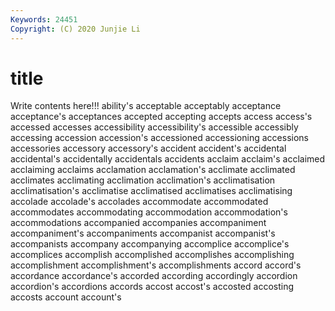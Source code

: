 ```yaml
---
Keywords: 24451
Copyright: (C) 2020 Junjie Li
---
```


# title

Write contents here!!!
ability's 
acceptable 
acceptably 
acceptance 
acceptance's
acceptances 
accepted 
accepting 
accepts 
access 
access's 
accessed 
accesses 
accessibility 
accessibility's
accessible 
accessibly 
accessing 
accession 
accession's 
accessioned 
accessioning 
accessions 
accessories 
accessory
accessory's 
accident 
accident's 
accidental 
accidental's 
accidentally 
accidentals 
accidents 
acclaim 
acclaim's
acclaimed 
acclaiming 
acclaims 
acclamation 
acclamation's 
acclimate 
acclimated 
acclimates 
acclimating 
acclimation
acclimation's 
acclimatisation 
acclimatisation's 
acclimatise 
acclimatised 
acclimatises 
acclimatising 
accolade 
accolade's 
accolades
accommodate 
accommodated 
accommodates 
accommodating 
accommodation 
accommodation's 
accommodations 
accompanied 
accompanies 
accompaniment
accompaniment's 
accompaniments 
accompanist 
accompanist's 
accompanists 
accompany 
accompanying 
accomplice 
accomplice's 
accomplices
accomplish 
accomplished 
accomplishes 
accomplishing 
accomplishment 
accomplishment's 
accomplishments 
accord 
accord's 
accordance
accordance's 
accorded 
according 
accordingly 
accordion 
accordion's 
accordions 
accords 
accost 
accost's
accosted 
accosting 
accosts 
account 
account's 
